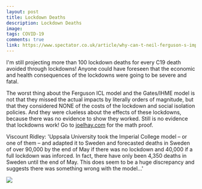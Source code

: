 ```yaml
---
layout: post
title: Lockdown Deaths
description: Lockdown Deaths
image: 
tags: COVID-19
comments: true
link: https://www.spectator.co.uk/article/why-can-t-neil-ferguson-s-imperial-model-be-replicated-
---
```

I'm still projecting more than 100 lockdown deaths for every C19 death
avoided through lockdowns! Anyone could have foreseen that the economic
and health consequences of the lockdowns were going to be severe and
fatal.

The worst thing about the Ferguson ICL model and the Gates/IHME model is
not that they missed the actual impacts by literally orders of
magnitude, but that they considered NONE of the costs of the lockdown
and social isolation policies. And they were clueless about the effects
of these lockdowns, because there was no evidence to show they worked.
Still is no evidence that lockdowns work! Go to [joelhay.com](joelhay.com)
for the math proof.

Viscount Ridley: 'Uppsala University took the Imperial College model –
or one of them – and adapted it to Sweden and forecasted deaths in
Sweden of over 90,000 by the end of May if there was no lockdown and
40,000 if a full lockdown was inforced. In fact, there have only been
4,350 deaths in Sweden until the end of May. This does seem to be a huge
discrepancy and suggests there was something wrong with the model...'

![](https://lh4.googleusercontent.com/_BUJC_SiOQbDqV2V_725BQzmumzEimmM9zf09jfep5vuHS8hfpp00TCZG412RaCX1T5DPgdwPC1brYdbtdZVNqiHtIgN-0_rEdMPQu35u4newy5w6VlA=w1280)
